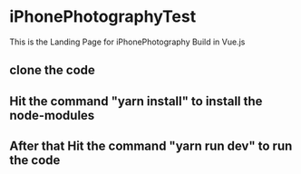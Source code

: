 # iPhonePhotographyTest

This is the Landing Page for iPhonePhotography Build in Vue.js

## clone the code
## Hit the command "yarn install" to install the node-modules
## After that Hit the command "yarn run dev" to run the code
